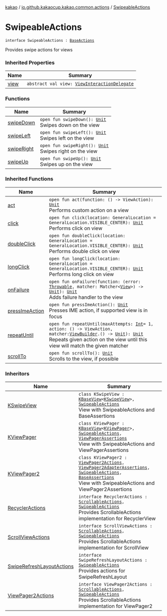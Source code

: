 [kakao](../../index.md) / [io.github.kakaocup.kakao.common.actions](../index.md) / [SwipeableActions](./index.md)

# SwipeableActions

`interface SwipeableActions : `[`BaseActions`](../-base-actions/index.md)

Provides swipe actions for views

### Inherited Properties

| Name | Summary |
|---|---|
| [view](../-base-actions/view.md) | `abstract val view: `[`ViewInteractionDelegate`](../../io.github.kakaocup.kakao.delegate/-view-interaction-delegate/index.md) |

### Functions

| Name | Summary |
|---|---|
| [swipeDown](swipe-down.md) | `open fun swipeDown(): `[`Unit`](https://kotlinlang.org/api/latest/jvm/stdlib/kotlin/-unit/index.html)<br>Swipes down on the view |
| [swipeLeft](swipe-left.md) | `open fun swipeLeft(): `[`Unit`](https://kotlinlang.org/api/latest/jvm/stdlib/kotlin/-unit/index.html)<br>Swipes left on the view |
| [swipeRight](swipe-right.md) | `open fun swipeRight(): `[`Unit`](https://kotlinlang.org/api/latest/jvm/stdlib/kotlin/-unit/index.html)<br>Swipes right on the view |
| [swipeUp](swipe-up.md) | `open fun swipeUp(): `[`Unit`](https://kotlinlang.org/api/latest/jvm/stdlib/kotlin/-unit/index.html)<br>Swipes up on the view |

### Inherited Functions

| Name | Summary |
|---|---|
| [act](../-base-actions/act.md) | `open fun act(function: () -> ViewAction): `[`Unit`](https://kotlinlang.org/api/latest/jvm/stdlib/kotlin/-unit/index.html)<br>Performs custom action on a view |
| [click](../-base-actions/click.md) | `open fun click(location: GeneralLocation = GeneralLocation.VISIBLE_CENTER): `[`Unit`](https://kotlinlang.org/api/latest/jvm/stdlib/kotlin/-unit/index.html)<br>Performs click on view |
| [doubleClick](../-base-actions/double-click.md) | `open fun doubleClick(location: GeneralLocation = GeneralLocation.VISIBLE_CENTER): `[`Unit`](https://kotlinlang.org/api/latest/jvm/stdlib/kotlin/-unit/index.html)<br>Performs double click on view |
| [longClick](../-base-actions/long-click.md) | `open fun longClick(location: GeneralLocation = GeneralLocation.VISIBLE_CENTER): `[`Unit`](https://kotlinlang.org/api/latest/jvm/stdlib/kotlin/-unit/index.html)<br>Performs long click on view |
| [onFailure](../-base-actions/on-failure.md) | `open fun onFailure(function: (error: `[`Throwable`](https://kotlinlang.org/api/latest/jvm/stdlib/kotlin/-throwable/index.html)`, matcher: Matcher<`[`View`](https://developer.android.com/reference/android/view/View.html)`>) -> `[`Unit`](https://kotlinlang.org/api/latest/jvm/stdlib/kotlin/-unit/index.html)`): `[`Unit`](https://kotlinlang.org/api/latest/jvm/stdlib/kotlin/-unit/index.html)<br>Adds failure handler to the view |
| [pressImeAction](../-base-actions/press-ime-action.md) | `open fun pressImeAction(): `[`Unit`](https://kotlinlang.org/api/latest/jvm/stdlib/kotlin/-unit/index.html)<br>Presses IME action, if supported view is in focus |
| [repeatUntil](../-base-actions/repeat-until.md) | `open fun repeatUntil(maxAttempts: `[`Int`](https://kotlinlang.org/api/latest/jvm/stdlib/kotlin/-int/index.html)` = 1, action: () -> ViewAction, matcher: `[`ViewBuilder`](../../io.github.kakaocup.kakao.common.builders/-view-builder/index.md)`.() -> `[`Unit`](https://kotlinlang.org/api/latest/jvm/stdlib/kotlin/-unit/index.html)`): `[`Unit`](https://kotlinlang.org/api/latest/jvm/stdlib/kotlin/-unit/index.html)<br>Repeats given action on the view until this view will match the given matcher |
| [scrollTo](../-base-actions/scroll-to.md) | `open fun scrollTo(): `[`Unit`](https://kotlinlang.org/api/latest/jvm/stdlib/kotlin/-unit/index.html)<br>Scrolls to the view, if possible |

### Inheritors

| Name | Summary |
|---|---|
| [KSwipeView](../../io.github.kakaocup.kakao.common.views/-k-swipe-view/index.md) | `class KSwipeView : `[`KBaseView`](../../io.github.kakaocup.kakao.common.views/-k-base-view/index.md)`<`[`KSwipeView`](../../io.github.kakaocup.kakao.common.views/-k-swipe-view/index.md)`>, `[`SwipeableActions`](./index.md)<br>View with SwipeableActions and BaseAssertions |
| [KViewPager](../../io.github.kakaocup.kakao.pager/-k-view-pager/index.md) | `class KViewPager : `[`KBaseView`](../../io.github.kakaocup.kakao.common.views/-k-base-view/index.md)`<`[`KViewPager`](../../io.github.kakaocup.kakao.pager/-k-view-pager/index.md)`>, `[`SwipeableActions`](./index.md)`, `[`ViewPagerAssertions`](../../io.github.kakaocup.kakao.pager/-view-pager-assertions/index.md)<br>View with SwipeableActions and ViewPagerAssertions |
| [KViewPager2](../../io.github.kakaocup.kakao.pager2/-k-view-pager2/index.md) | `class KViewPager2 : `[`ViewPager2Actions`](../../io.github.kakaocup.kakao.pager2/-view-pager2-actions/index.md)`, `[`ViewPager2AdapterAssertions`](../../io.github.kakaocup.kakao.pager2/-view-pager2-adapter-assertions/index.md)`, `[`SwipeableActions`](./index.md)`, `[`BaseAssertions`](../../io.github.kakaocup.kakao.common.assertions/-base-assertions/index.md)<br>View with SwipeableActions and ViewPager2Assertions |
| [RecyclerActions](../../io.github.kakaocup.kakao.recycler/-recycler-actions/index.md) | `interface RecyclerActions : `[`ScrollableActions`](../-scrollable-actions/index.md)`, `[`SwipeableActions`](./index.md)<br>Provides ScrollableActions implementation for RecyclerView |
| [ScrollViewActions](../../io.github.kakaocup.kakao.scroll/-scroll-view-actions/index.md) | `interface ScrollViewActions : `[`ScrollableActions`](../-scrollable-actions/index.md)`, `[`SwipeableActions`](./index.md)<br>Provides ScrollableActions implementation for ScrollView |
| [SwipeRefreshLayoutActions](../../io.github.kakaocup.kakao.swiperefresh/-swipe-refresh-layout-actions/index.md) | `interface SwipeRefreshLayoutActions : `[`SwipeableActions`](./index.md)<br>Provides actions for SwipeRefreshLayout |
| [ViewPager2Actions](../../io.github.kakaocup.kakao.pager2/-view-pager2-actions/index.md) | `interface ViewPager2Actions : `[`ScrollableActions`](../-scrollable-actions/index.md)`, `[`SwipeableActions`](./index.md)<br>Provides ScrollableActions implementation for ViewPager2 |

